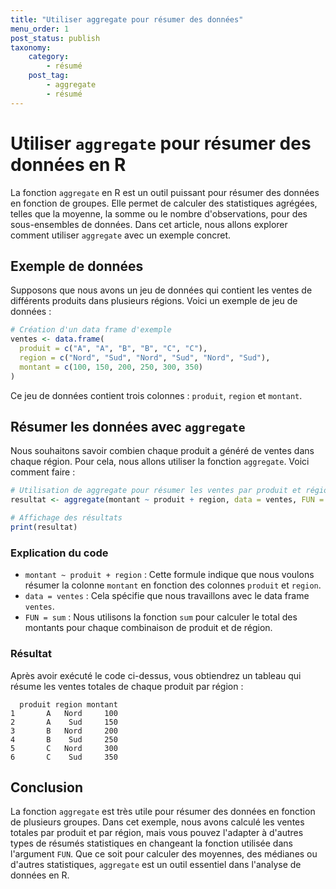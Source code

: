 ```yaml
---
title: "Utiliser aggregate pour résumer des données"
menu_order: 1
post_status: publish
taxonomy:
    category:
        - résumé
    post_tag:
        - aggregate
        - résumé
---
```


# Utiliser `aggregate` pour résumer des données en R

La fonction `aggregate` en R est un outil puissant pour résumer des données en fonction de groupes. Elle permet de calculer des statistiques agrégées, telles que la moyenne, la somme ou le nombre d'observations, pour des sous-ensembles de données. Dans cet article, nous allons explorer comment utiliser `aggregate` avec un exemple concret.

## Exemple de données

Supposons que nous avons un jeu de données qui contient les ventes de différents produits dans plusieurs régions. Voici un exemple de jeu de données :

```r
# Création d'un data frame d'exemple
ventes <- data.frame(
  produit = c("A", "A", "B", "B", "C", "C"),
  region = c("Nord", "Sud", "Nord", "Sud", "Nord", "Sud"),
  montant = c(100, 150, 200, 250, 300, 350)
)
```

Ce jeu de données contient trois colonnes : `produit`, `region` et `montant`.

## Résumer les données avec `aggregate`

Nous souhaitons savoir combien chaque produit a généré de ventes dans chaque région. Pour cela, nous allons utiliser la fonction `aggregate`. Voici comment faire :

```r
# Utilisation de aggregate pour résumer les ventes par produit et région
resultat <- aggregate(montant ~ produit + region, data = ventes, FUN = sum)

# Affichage des résultats
print(resultat)
```

### Explication du code

- `montant ~ produit + region` : Cette formule indique que nous voulons résumer la colonne `montant` en fonction des colonnes `produit` et `region`.
- `data = ventes` : Cela spécifie que nous travaillons avec le data frame `ventes`.
- `FUN = sum` : Nous utilisons la fonction `sum` pour calculer le total des montants pour chaque combinaison de produit et de région.

### Résultat

Après avoir exécuté le code ci-dessus, vous obtiendrez un tableau qui résume les ventes totales de chaque produit par région :

```
  produit region montant
1       A   Nord     100
2       A    Sud     150
3       B   Nord     200
4       B    Sud     250
5       C   Nord     300
6       C    Sud     350
```

## Conclusion

La fonction `aggregate` est très utile pour résumer des données en fonction de plusieurs groupes. Dans cet exemple, nous avons calculé les ventes totales par produit et par région, mais vous pouvez l'adapter à d'autres types de résumés statistiques en changeant la fonction utilisée dans l'argument `FUN`. Que ce soit pour calculer des moyennes, des médianes ou d'autres statistiques, `aggregate` est un outil essentiel dans l'analyse de données en R.

